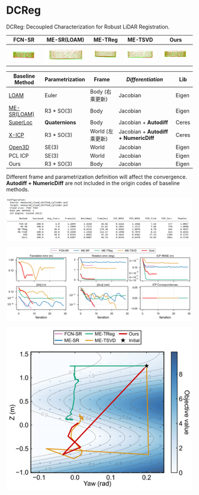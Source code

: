 
# DCReg

DCReg: Decoupled Characterization for Robust LiDAR Registration.




| FCN-SR                                   | ME-SR(LOAM)                              | ME-TReg                                  | ME-TSVD                                  | Ours                                     |
| ---------------------------------------- | ---------------------------------------- | ---------------------------------------- | ---------------------------------------- | ---------------------------------------- |
| ![image (22)](./README/image%20(22).png) | ![image (25)](./README/image%20(25).png) | ![image (24)](./README/image%20(24).png) | ![image (23)](./README/image%20(23).png) | ![image (21)](./README/image%20(21).png) |

| Baseline Method                                      | Parametrization | Frame            | *Differentiation*                     | Lib   |
| ---------------------------------------------------- | --------------- | ---------------- | ------------------------------------- | ----- |
| [LOAM](https://github.com/laboshinl/loam_velodyne)   | Euler           | Body (右乘更新)  | Jacobian                              | Eigen |
| [ME-SR(LOAM)](https://github.com/JokerJohn/DCReg)    | R3 * SO(3)      | Body             | Jacobian                              | Eigen |
| [SuperLoc](https://github.com/JokerJohn/SuperOdom-M) | **Quaternions** | Body             | Jacobian + **Autodiff**               | Ceres |
| [X-ICP](https://github.com/JokerJohn/XICP-M)         | R3 *  SO(3)     | World (左乘更新) | Jacobian + **Autodiff + NumericDiff** | Ceres |
| [Open3D](https://github.com/isl-org/Open3D)          | SE(3)           | World            | Jacobian                              | Eigen |
| PCL ICP                                              | SE(3)           | World            | Jacobian                              | Eigen |
| Ours                                                 | R3 *  SO(3)     | Body             | Jacobian                              | Eigen |

Different frame and parametrization definition will affect the convergence.  **Autodiff + NumericDiff** are not included in the origin codes of baseline methods.

![image-20250614181622696](./README/image-20250614181622696.png)

![image-20250614181337662](./README/image-20250614181337662.png)



![optimization_landscape_journal](./README/optimization_landscape_journal-1749444065402-27.png)
